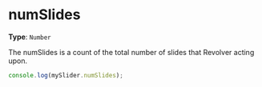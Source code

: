 # numSlides

**Type**: `Number`

The numSlides is a count of the total number of slides that Revolver acting upon.

```javascript
console.log(mySlider.numSlides);
```
